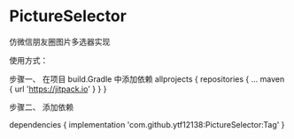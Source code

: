 # PictureSelector
仿微信朋友圈图片多选器实现

使用方式：

步骤一、
在项目 build.Gradle 中添加依赖
allprojects {
		repositories {
			...
			maven { url 'https://jitpack.io' }
		}
	}
  
  
步骤二、
添加依赖

dependencies {
	        implementation 'com.github.ytf12138:PictureSelector:Tag'
	}

